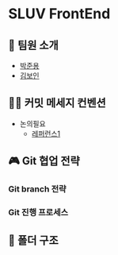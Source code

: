 # SLUV FrontEnd

## 👻 팀원 소개
- [박준용](https://github.com/ezenjun)
- [김보인](https://github.com/Boin-Kau)
  
## 👐🏻 커밋 메세지 컨벤션
- 논의필요
  - [레퍼런스1](https://doublesprogramming.tistory.com/256)
  
## 🎮 Git 협업 전략
### Git branch 전략
### Git 진행 프로세스 
  
## 🎹 폴더 구조



